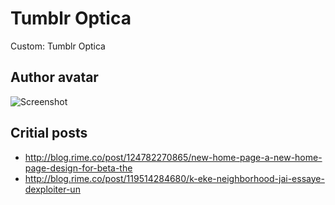 # Tumblr Optica
Custom: Tumblr Optica

## Author avatar

![Screenshot](https://raw.githubusercontent.com/RimeOfficial/Tumblr-blog-theme/master/Screenshot%202015-06-23%2001.56.03.png)

## Critial posts
- http://blog.rime.co/post/124782270865/new-home-page-a-new-home-page-design-for-beta-the
- http://blog.rime.co/post/119514284680/k-eke-neighborhood-jai-essaye-dexploiter-un
